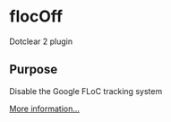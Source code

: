 flocOff
=======

Dotclear 2 plugin

Purpose
-------

Disable the Google FLoC tracking system

[More information...](https://github.com/WICG/floc)
